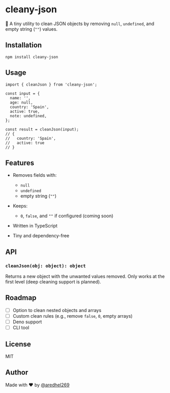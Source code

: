 # cleany-json

🧹 A tiny utility to clean JSON objects by removing `null`, `undefined`, and empty string (`""`) values.

## Installation

```
npm install cleany-json
````

## Usage

```
import { cleanJson } from 'cleany-json';

const input = {
  name: '',
  age: null,
  country: 'Spain',
  active: true,
  note: undefined,
};

const result = cleanJson(input);
// {
//   country: 'Spain',
//   active: true
// }
```

## Features

* Removes fields with:

  * `null`
  * `undefined`
  * empty string (`""`)
* Keeps:

  * `0`, `false`, and `""` if configured (coming soon)
* Written in TypeScript
* Tiny and dependency-free

## API

### `cleanJson(obj: object): object`

Returns a new object with the unwanted values removed. Only works at the first level (deep cleaning support is planned).

## Roadmap

* [ ] Option to clean nested objects and arrays
* [ ] Custom clean rules (e.g., remove `false`, `0`, empty arrays)
* [ ] Deno support
* [ ] CLI tool

## License

MIT

## Author

Made with ❤️ by [@aredhel269](https://github.com/aredhel269)
